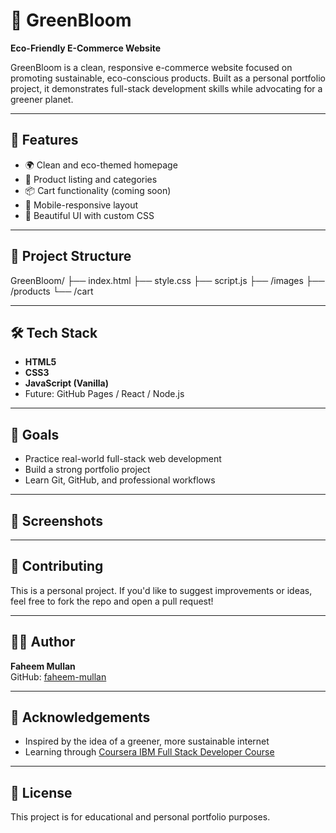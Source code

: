# 🌱 GreenBloom

**Eco-Friendly E-Commerce Website**

GreenBloom is a clean, responsive e-commerce website focused on promoting sustainable, eco-conscious products. Built as a personal portfolio project, it demonstrates full-stack development skills while advocating for a greener planet.

---

## 🚀 Features

- 🌍 Clean and eco-themed homepage
- 🛒 Product listing and categories
- 📦 Cart functionality (coming soon)
- 📱 Mobile-responsive layout
- 🎨 Beautiful UI with custom CSS

---

## 📁 Project Structure

GreenBloom/ ├── index.html ├── style.css ├── script.js ├── /images ├── /products └── /cart


---

## 🛠️ Tech Stack

- **HTML5**
- **CSS3**
- **JavaScript (Vanilla)**
- Future: GitHub Pages / React / Node.js

---

## 🎯 Goals

- Practice real-world full-stack web development
- Build a strong portfolio project
- Learn Git, GitHub, and professional workflows

---

## 📸 Screenshots



---

## 🤝 Contributing

This is a personal project. If you'd like to suggest improvements or ideas, feel free to fork the repo and open a pull request!

---

## 🧑‍💻 Author

**Faheem Mullan**  
GitHub: [faheem-mullan](https://github.com/faheem-mullan)

---

## 🌟 Acknowledgements

- Inspired by the idea of a greener, more sustainable internet
- Learning through [Coursera IBM Full Stack Developer Course](https://coursera.org)

---

## 📢 License

This project is for educational and personal portfolio purposes.




